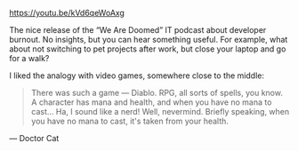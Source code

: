 ﻿https://youtu.be/kVd6qeWoAxg

The nice release of the “We Are Doomed” IT podcast about developer burnout. No insights, but you can hear something useful. For example, what about not switching to pet projects after work, but close your laptop and go for a walk?

I liked the analogy with video games, somewhere close to the middle:

> There was such a game — Diablo. RPG, all sorts of spells, you know. A character has mana and health, and when you have no mana to cast… Ha, I sound like a nerd! Well, nevermind. Briefly speaking, when you have no mana to cast, it's taken from your health.

— Doctor Cat
